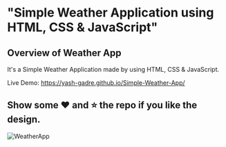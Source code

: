 # "Simple Weather Application using HTML, CSS &amp; JavaScript"

## Overview of Weather App

It's a  Simple Weather Application made by using HTML, CSS &amp; JavaScript.

Live Demo:  https://yash-gadre.github.io/Simple-Weather-App/

## Show some :heart: and :star: the repo if you like the design.

![WeatherApp](https://user-images.githubusercontent.com/42378118/99897986-fd02dc00-2cc3-11eb-9cac-f5b577bfef40.png)
